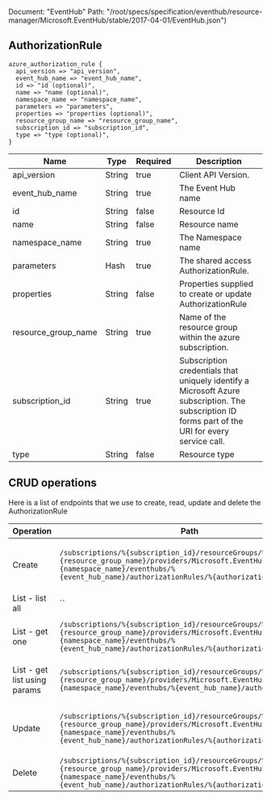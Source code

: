 Document: "EventHub"
Path: "/root/specs/specification/eventhub/resource-manager/Microsoft.EventHub/stable/2017-04-01/EventHub.json")

## AuthorizationRule

```puppet
azure_authorization_rule {
  api_version => "api_version",
  event_hub_name => "event_hub_name",
  id => "id (optional)",
  name => "name (optional)",
  namespace_name => "namespace_name",
  parameters => "parameters",
  properties => "properties (optional)",
  resource_group_name => "resource_group_name",
  subscription_id => "subscription_id",
  type => "type (optional)",
}
```

| Name        | Type           | Required       | Description       |
| ------------- | ------------- | ------------- | ------------- |
|api_version | String | true | Client API Version. |
|event_hub_name | String | true | The Event Hub name |
|id | String | false | Resource Id |
|name | String | false | Resource name |
|namespace_name | String | true | The Namespace name |
|parameters | Hash | true | The shared access AuthorizationRule. |
|properties | String | false | Properties supplied to create or update AuthorizationRule |
|resource_group_name | String | true | Name of the resource group within the azure subscription. |
|subscription_id | String | true | Subscription credentials that uniquely identify a Microsoft Azure subscription. The subscription ID forms part of the URI for every service call. |
|type | String | false | Resource type |



## CRUD operations

Here is a list of endpoints that we use to create, read, update and delete the AuthorizationRule

| Operation | Path | Verb | Description | OperationID |
| ------------- | ------------- | ------------- | ------------- | ------------- |
|Create|`/subscriptions/%{subscription_id}/resourceGroups/%{resource_group_name}/providers/Microsoft.EventHub/namespaces/%{namespace_name}/eventhubs/%{event_hub_name}/authorizationRules/%{authorization_rule_name}`|Put|Creates or updates an AuthorizationRule for the specified Event Hub.|EventHubs_CreateOrUpdateAuthorizationRule|
|List - list all|``||||
|List - get one|`/subscriptions/%{subscription_id}/resourceGroups/%{resource_group_name}/providers/Microsoft.EventHub/namespaces/%{namespace_name}/eventhubs/%{event_hub_name}/authorizationRules/%{authorization_rule_name}`|Get|Gets an AuthorizationRule for an Event Hub by rule name.|EventHubs_GetAuthorizationRule|
|List - get list using params|`/subscriptions/%{subscription_id}/resourceGroups/%{resource_group_name}/providers/Microsoft.EventHub/namespaces/%{namespace_name}/eventhubs/%{event_hub_name}/authorizationRules`|Get|Gets the authorization rules for an Event Hub.|EventHubs_ListAuthorizationRules|
|Update|`/subscriptions/%{subscription_id}/resourceGroups/%{resource_group_name}/providers/Microsoft.EventHub/namespaces/%{namespace_name}/eventhubs/%{event_hub_name}/authorizationRules/%{authorization_rule_name}`|Put|Creates or updates an AuthorizationRule for the specified Event Hub.|EventHubs_CreateOrUpdateAuthorizationRule|
|Delete|`/subscriptions/%{subscription_id}/resourceGroups/%{resource_group_name}/providers/Microsoft.EventHub/namespaces/%{namespace_name}/eventhubs/%{event_hub_name}/authorizationRules/%{authorization_rule_name}`|Delete|Deletes an Event Hub AuthorizationRule.|EventHubs_DeleteAuthorizationRule|